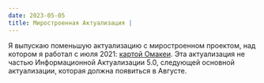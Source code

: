 ```yaml
---
date: 2023-05-05
title: Миростроенная Актуализация |
---
```


Я выпускаю поменьшую актуализацию с миростроенном проектом, над котором я работал с июля 2021: [картой Омакеи](other/livuluria). Эта актуализация не частью Информационной Актуализации 5.0, следующей основной актуализации, которая должна появиться в Августе.

<br />

<MdImage img="Omakea.png" height="400"></MdImage>
